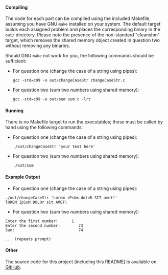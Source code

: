 #### Compiling
The code for each part can be compiled using the included Makefile, assuming
you have GNU `make` installed on your system.  The default target builds each
assigned problem and places the corresponding binary in the `out/` directory.
Please note the presence of the non-standard "cleanshm" target, which removes
the shared memory object created in question two without removing any binaries.

Should GNU `make` not work for you, the following commands should be sufficient:

* For question one (change the case of a string using pipes):

    ```gcc -std=c99 -o out/changeCaseStr changeCaseStr.c```

* For question two (sum two numbers using shared memory):

    ```gcc -std=c99 -o out/sum sum.c -lrt```

#### Running
There is no Makefile target to run the executables; these must be called by
hand using the following commands:

* For question one (change the case of a string using pipes):

    ```./out/changeCaseStr 'your text here'```

* For question two (sum two numbers using shared memory):

	```./out/sum```

#### Example Output
* For question one (change the case of a string using pipes):

```text
./out/changeCaseStr 'Lorem iPsUm doloR SIT amet!'
lOREM IpSuM DOLOr sit AMET!
```

* For question two (sum two numbers using shared memory):

```text
Enter the first number:      1
Enter the second number:        73
Sum:                            74

... (repeats prompt)
```

#### Other
The source code for this project (including this README) is available on
[GitHub](github.com/sjbarag/ECE-C353-Programming-Assignment-1).

